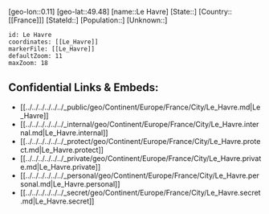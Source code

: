 ﻿---
location: [49.48,0.11]
mapzoom: [7,12] 
mapmarker: city 
type: City
tags:
- geo/City


SpocWebEntityId: 31893
isDeleted: false
confidential: public

---
[geo-lon::0.11]
[geo-lat::49.48]
[name::Le Havre]
[State::]
[Country::[[France]]]
[StateId::]
[Population::]
[Unknown::]


```leaflet
id: Le Havre
coordinates: [[Le_Havre]]
markerFile: [[Le_Havre]]
defaultZoom: 11 
maxZoom: 18
```


## Confidential Links & Embeds: 
- [[../../../../../../_public/geo/Continent/Europe/France/City/Le_Havre.md|Le_Havre]] 
- [[../../../../../../_internal/geo/Continent/Europe/France/City/Le_Havre.internal.md|Le_Havre.internal]] 
- [[../../../../../../_protect/geo/Continent/Europe/France/City/Le_Havre.protect.md|Le_Havre.protect]] 
- [[../../../../../../_private/geo/Continent/Europe/France/City/Le_Havre.private.md|Le_Havre.private]] 
- [[../../../../../../_personal/geo/Continent/Europe/France/City/Le_Havre.personal.md|Le_Havre.personal]] 
- [[../../../../../../_secret/geo/Continent/Europe/France/City/Le_Havre.secret.md|Le_Havre.secret]] 
